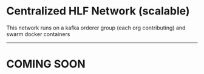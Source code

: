 # Centralized HLF Network (scalable)
This network runs on a kafka orderer group (each org contributing) and swarm docker containers

---

# COMING SOON